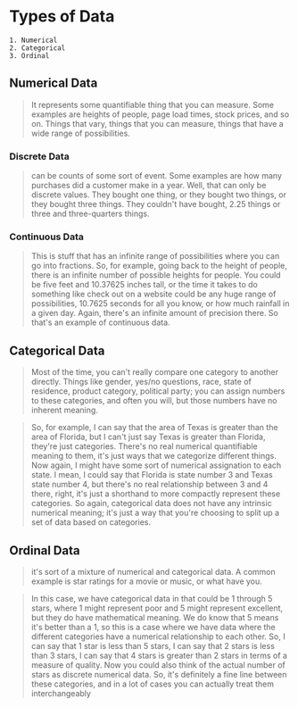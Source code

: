 # Types of Data

	1. Numerical
	2. Categorical
	3. Ordinal

## Numerical Data
> It represents	some quantifiable thing	that you can measure. Some examples	are	heights	of people,	page load times, stock prices, and so on. Things that vary,	things that	you	can	measure, things	that have a	wide range of possibilities.

### Discrete Data
> can	be	counts	of	some	sort	of	event.	Some examples	are	how	many	purchases	did	a	customer	make	in	a	year.	Well,	that	can	only	be	discrete	values. They	bought	one	thing,	or	they	bought	two	things,	or	they	bought	three	things.	They	couldn't	have	bought, 2.25	things	or	three	and	three-quarters	things.

### Continuous Data
> This	is	stuff	that	has	an	infinite	range	of possibilities	where	you	can	go	into	fractions.	So,	for	example,	going	back	to	the	height	of	people,	there	is an	infinite	number	of	possible	heights	for	people.	You	could	be	five	feet	and	10.37625	inches	tall,	or	the time	it	takes	to	do	something	like	check	out	on	a	website	could	be	any	huge	range	of	possibilities,	10.7625 seconds	for	all	you	know,	or	how	much	rainfall	in	a	given	day.	Again,	there's	an	infinite	amount	of precision	there.	So	that's	an	example	of	continuous	data.


## Categorical Data
> Most	of	the	time,	you	can't	really	compare	one	category	to	another	directly.	Things	like	gender,	yes/no questions,	race,	state	of	residence,	product	category,	political	party;	you	can	assign	numbers	to	these categories,	and	often	you	will,	but	those	numbers	have	no	inherent	meaning.

> So,	for	example,	I	can	say	that	the	area	of	Texas	is	greater	than	the	area	of	Florida,	but	I	can't	just	say Texas	is	greater	than	Florida,	they're	just	categories.	There's	no	real	numerical	quantifiable	meaning	to them,	it's	just	ways	that	we	categorize	different	things.
Now	again,	I	might	have	some	sort	of	numerical	assignation	to	each	state.	I	mean,	I	could	say	that	Florida is	state	number	3	and	Texas	state	number	4,	but	there's	no	real	relationship	between	3	and	4	there,	right, it's	just	a	shorthand	to	more	compactly	represent	these	categories.	So	again,	categorical	data	does	not have	any	intrinsic	numerical	meaning;	it's	just	a	way	that	you're	choosing	to	split	up	a	set	of	data	based	on categories.

## Ordinal Data
> 	it's	sort	of	a	mixture	of numerical	and	categorical	data.	A	common	example	is	star	ratings	for	a	movie	or	music,	or	what	have you.

> In	this	case,	we	have	categorical	data	in	that	could	be	1	through	5	stars,	where	1	might	represent	poor	and 5	might	represent	excellent,	but	they	do	have	mathematical	meaning.	We	do	know	that	5	means	it's	better than	a	1,	so	this	is	a	case	where	we	have	data	where	the	different	categories	have	a	numerical	relationship to	each	other.	So,	I	can	say	that	1	star	is	less	than	5	stars,	I	can	say	that	2	stars	is	less	than	3	stars,	I	can say	that	4	stars	is	greater	than	2	stars	in	terms	of	a	measure	of	quality.	Now	you	could	also	think	of	the actual	number	of	stars	as	discrete	numerical	data.	So,	it's	definitely	a	fine	line	between	these	categories, and	in	a	lot	of	cases	you	can	actually	treat	them	interchangeably
